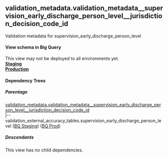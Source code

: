 ## validation_metadata.validation_metadata__supervision_early_discharge_person_level__jurisdiction_decision_code_id
Validation metadata for supervision_early_discharge_person_level

#### View schema in Big Query
This view may not be deployed to all environments yet.<br/>
[**Staging**](https://console.cloud.google.com/bigquery?pli=1&p=recidiviz-staging&page=table&project=recidiviz-staging&d=validation_metadata&t=validation_metadata__supervision_early_discharge_person_level__jurisdiction_decision_code_id)
<br/>
[**Production**](https://console.cloud.google.com/bigquery?pli=1&p=recidiviz-123&page=table&project=recidiviz-123&d=validation_metadata&t=validation_metadata__supervision_early_discharge_person_level__jurisdiction_decision_code_id)
<br/>

#### Dependency Trees

##### Parentage
[validation_metadata.validation_metadata\__supervision_early_discharge_person_level\__jurisdiction_decision_code_id](../validation_metadata/validation_metadata__supervision_early_discharge_person_level__jurisdiction_decision_code_id.md) <br/>
|--validation_external_accuracy_tables.supervision_early_discharge_person_level ([BQ Staging](https://console.cloud.google.com/bigquery?pli=1&p=recidiviz-staging&page=table&project=recidiviz-staging&d=validation_external_accuracy_tables&t=supervision_early_discharge_person_level)) ([BQ Prod](https://console.cloud.google.com/bigquery?pli=1&p=recidiviz-123&page=table&project=recidiviz-123&d=validation_external_accuracy_tables&t=supervision_early_discharge_person_level)) <br/>


##### Descendants
This view has no child dependencies.
